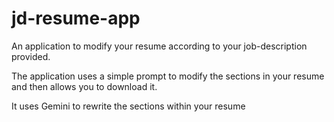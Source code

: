 # jd-resume-app
An application to modify your resume according to your job-description provided. 

The application uses a simple prompt to modify the sections in your resume and then allows you to download it. 

It uses Gemini to rewrite the sections within your resume 
